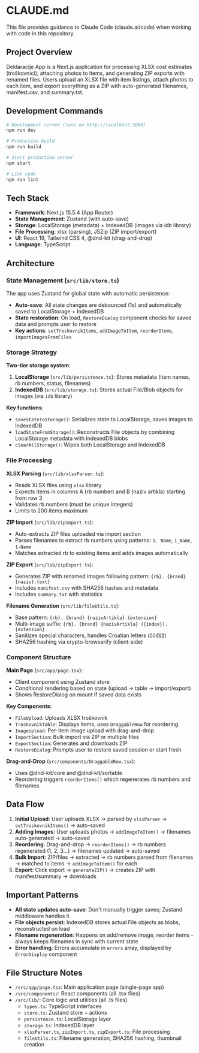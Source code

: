 # CLAUDE.md

This file provides guidance to Claude Code (claude.ai/code) when working with code in this repository.

## Project Overview

Deklaracije App is a Next.js application for processing XLSX cost estimates (troškovnici), attaching photos to items, and generating ZIP exports with renamed files. Users upload an XLSX file with item listings, attach photos to each item, and export everything as a ZIP with auto-generated filenames, manifest.csv, and summary.txt.

## Development Commands

```bash
# Development server (runs on http://localhost:3000)
npm run dev

# Production build
npm run build

# Start production server
npm start

# Lint code
npm run lint
```

## Tech Stack

- **Framework**: Next.js 15.5.4 (App Router)
- **State Management**: Zustand (with auto-save)
- **Storage**: LocalStorage (metadata) + IndexedDB (images via idb library)
- **File Processing**: xlsx (parsing), JSZip (ZIP import/export)
- **UI**: React 19, Tailwind CSS 4, @dnd-kit (drag-and-drop)
- **Language**: TypeScript

## Architecture

### State Management (`src/lib/store.ts`)

The app uses Zustand for global state with automatic persistence:

- **Auto-save**: All state changes are debounced (1s) and automatically saved to LocalStorage + IndexedDB
- **State restoration**: On load, `RestoreDialog` component checks for saved data and prompts user to restore
- **Key actions**: `setTroskovnikItems`, `addImageToItem`, `reorderItems`, `importImagesFromFiles`

### Storage Strategy

**Two-tier storage system**:

1. **LocalStorage** (`src/lib/persistence.ts`): Stores metadata (item names, rb numbers, status, filenames)
2. **IndexedDB** (`src/lib/storage.ts`): Stores actual File/Blob objects for images (via `idb` library)

**Key functions**:
- `saveStateToStorage()`: Serializes state to LocalStorage, saves images to IndexedDB
- `loadStateFromStorage()`: Reconstructs File objects by combining LocalStorage metadata with IndexedDB blobs
- `clearAllStorage()`: Wipes both LocalStorage and IndexedDB

### File Processing

**XLSX Parsing** (`src/lib/xlsxParser.ts`):
- Reads XLSX files using `xlsx` library
- Expects items in columns A (rb number) and B (naziv artikla) starting from row 3
- Validates rb numbers (must be unique integers)
- Limits to 200 items maximum

**ZIP Import** (`src/lib/zipImport.ts`):
- Auto-extracts ZIP files uploaded via import section
- Parses filenames to extract rb numbers using patterns: `1. Name`, `1_Name`, `1-Name`
- Matches extracted rb to existing items and adds images automatically

**ZIP Export** (`src/lib/zipExport.ts`):
- Generates ZIP with renamed images following pattern: `{rb}. {brand} {naziv}.{ext}`
- Includes `manifest.csv` with SHA256 hashes and metadata
- Includes `summary.txt` with statistics

**Filename Generation** (`src/lib/fileUtils.ts`):
- Base pattern: `{rb}. {brand} {nazivArtikla}.{extension}`
- Multi-image suffix: `{rb}. {brand} {nazivArtikla} ({index}).{extension}`
- Sanitizes special characters, handles Croatian letters (čćđšž)
- SHA256 hashing via crypto-browserify (client-side)

### Component Structure

**Main Page** (`src/app/page.tsx`):
- Client component using Zustand store
- Conditional rendering based on state (upload → table → import/export)
- Shows RestoreDialog on mount if saved data exists

**Key Components**:
- `FileUpload`: Uploads XLSX troškovnik
- `TroskovnikTable`: Displays items, uses `DraggableRow` for reordering
- `ImageUpload`: Per-item image upload with drag-and-drop
- `ImportSection`: Bulk import via ZIP or multiple files
- `ExportSection`: Generates and downloads ZIP
- `RestoreDialog`: Prompts user to restore saved session or start fresh

**Drag-and-Drop** (`src/components/DraggableRow.tsx`):
- Uses @dnd-kit/core and @dnd-kit/sortable
- Reordering triggers `reorderItems()` which regenerates rb numbers and filenames

## Data Flow

1. **Initial Upload**: User uploads XLSX → parsed by `xlsxParser` → `setTroskovnikItems()` → auto-saved
2. **Adding Images**: User uploads photos → `addImageToItem()` → filenames auto-generated → auto-saved
3. **Reordering**: Drag-and-drop → `reorderItems()` → rb numbers regenerated (1, 2, 3...) → filenames updated → auto-saved
4. **Bulk Import**: ZIP/files → extracted → rb numbers parsed from filenames → matched to items → `addImageToItem()` for each
5. **Export**: Click export → `generateZIP()` → creates ZIP with manifest/summary → downloads

## Important Patterns

- **All state updates auto-save**: Don't manually trigger saves; Zustand middleware handles it
- **File objects persist**: IndexedDB stores actual File objects as blobs, reconstructed on load
- **Filename regeneration**: Happens on add/remove image, reorder items - always keeps filenames in sync with current state
- **Error handling**: Errors accumulate in `errors` array, displayed by `ErrorDisplay` component

## File Structure Notes

- `/src/app/page.tsx`: Main application page (single-page app)
- `/src/components/`: React components (all .tsx files)
- `/src/lib/`: Core logic and utilities (all .ts files)
  - `types.ts`: TypeScript interfaces
  - `store.ts`: Zustand store + actions
  - `persistence.ts`: LocalStorage layer
  - `storage.ts`: IndexedDB layer
  - `xlsxParser.ts`, `zipImport.ts`, `zipExport.ts`: File processing
  - `fileUtils.ts`: Filename generation, SHA256 hashing, thumbnail creation
